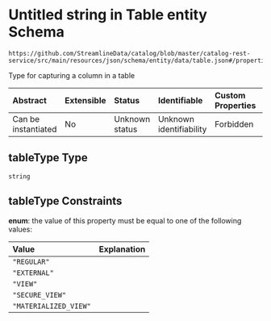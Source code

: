 # Untitled string in Table entity Schema

```text
https://github.com/StreamlineData/catalog/blob/master/catalog-rest-service/src/main/resources/json/schema/entity/data/table.json#/properties/tableType
```

Type for capturing a column in a table

| Abstract | Extensible | Status | Identifiable | Custom Properties | Additional Properties | Access Restrictions | Defined In |
| :--- | :--- | :--- | :--- | :--- | :--- | :--- | :--- |
| Can be instantiated | No | Unknown status | Unknown identifiability | Forbidden | Allowed | none | [table.json\*](https://github.com/parthp2107/jsonTesting/tree/982c19ce17ac8d846e924786a3bf1598f2ce11b7/Entities/out/entity/data/table.json) |

## tableType Type

`string`

## tableType Constraints

**enum**: the value of this property must be equal to one of the following values:

| Value | Explanation |
| :--- | :--- |
| `"REGULAR"` |  |
| `"EXTERNAL"` |  |
| `"VIEW"` |  |
| `"SECURE_VIEW"` |  |
| `"MATERIALIZED_VIEW"` |  |

